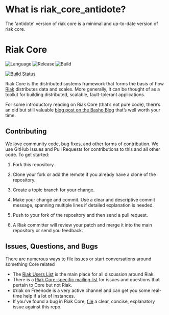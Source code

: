 # What is riak_core_antidote?

The 'antidote' version of riak core is a minimal and up-to-date version of riak core.

# Riak Core

![Language](https://img.shields.io/badge/language-erlang-blue.svg)
![Release](https://img.shields.io/badge/release-R21-9cf.svg)
![Build](https://img.shields.io/badge/build-rebar3%203.9.0-brightgreen.svg)

[![Build Status](https://travis-ci.com/albsch/riak_core.svg?branch=master)](https://travis-ci.com/albsch/riak_core.svg?branch=master)


Riak Core is the distributed systems framework that forms the basis of
how [Riak](http://github.com/basho/riak) distributes data and scales.
More generally, it can be thought of as a toolkit for building
distributed, scalable, fault-tolerant applications.

For some introductory reading on Riak Core (that’s not pure code),
there’s an old but still valuable
[blog post on the Basho Blog](http://basho.com/where-to-start-with-riak-core/)
that’s well worth your time.

## Contributing

We love community code, bug fixes, and other forms of contribution. We
use GitHub Issues and Pull Requests for contributions to this and all
other code. To get started:

1. Fork this repository.
2. Clone your fork or add the remote if you already have a clone of
   the repository.
3. Create a topic branch for your change.
4. Make your change and commit. Use a clear and descriptive commit
   message, spanning multiple lines if detailed explanation is needed.
5. Push to your fork of the repository and then send a pull request.

6. A Riak committer will review your patch and merge it into the main
   repository or send you feedback.

## Issues, Questions, and Bugs

There are numerous ways to file issues or start conversations around
something Core related

* The
  [Riak Users List](http://lists.basho.com/mailman/listinfo/riak-users_lists.basho.com)
  is the main place for all discussion around Riak.
* There is a
  [Riak Core-specific mailing list](http://lists.basho.com/mailman/listinfo/riak-core_lists.basho.com)
  for issues and questions that pertain to Core but not Riak.
* #riak on Freenode is a very active channel and can get you some
   real-time help if a lot of instances.
* If you've found a bug in Riak Core,
  [file](https://github.com/basho/riak_core/issues) a clear, concise,
  explanatory issue against this repo.
